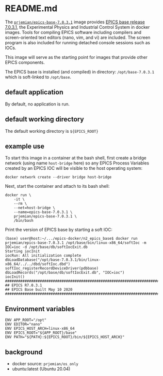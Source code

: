 # README.md

The [`prjemian/epics-base-7.0.3.1`](https://hub.docker.com/r/prjemian/epics-base-7.0.3.1/tags)
image provides 
[EPICS base release 7.0.3.1](https://epics.anl.gov/base/R7-0/3.php),
the Experimental Physics and Industrial Control System in docker images.
Tools for compiling EPICS software including compilers and
screen-oriented text editors (nano, vim, and vi) are included.
The screen program is also included for running detached console
sessions such as IOCs.

This image will serve as the starting point for images 
that provide other EPICS components.

The EPICS base is installed (and compiled) in directory: 
`/opt/base-7.0.3.1` which is soft-linked to `/opt/base`.

## default application

By default, no application is run.

## default working directory

The default working directory is `${EPICS_ROOT}`

## example use

To start this image in a container at the bash shell, first create
a bridge network (using name `host-bridge` here) so any EPICS Process 
Variables created by an EPICS IOC will
be visible to the host operating system:

    docker network create --driver bridge host-bridge

Next, start the container and attach to its bash shell:

    docker run \
        -it \
        --rm \
        --net=host-bridge \
        --name=epics-base-7.0.3.1 \
        prjemian/epics-base-7.0.3.1 \
        /bin/bash

Print the version of EPICS base by starting a soft IOC:

    (base) user@host:~/.../epics-docker/n2_epics_base$ docker run prjemian/epics-base-7.0.3.1 /opt/base/bin/linux-x86_64/softIoc -m IOC=ioc -d /opt/base/db/softIocExit.db
    Starting iocInit
    iocRun: All initialization complete
    dbLoadDatabase("/opt/base-7.0.3.1/bin/linux-x86_64/../../dbd/softIoc.dbd")
    softIoc_registerRecordDeviceDriver(pdbbase)
    dbLoadRecords("/opt/base/db/softIocExit.db", "IOC=ioc")
    iocInit()
    ############################################################################
    ## EPICS R7.0.3.1
    ## EPICS Base built May 10 2020
    ############################################################################


## Environment variables

```
ENV APP_ROOT="/opt"
ENV EDITOR="nano"
ENV EPICS_HOST_ARCH=linux-x86_64
ENV EPICS_ROOT="${APP_ROOT}/base"
ENV PATH="${PATH}:${EPICS_ROOT}/bin/${EPICS_HOST_ARCH}"
```


## background

* docker source: `prjemian/os_only`
* ubuntu:latest (Ubuntu 20.04)
